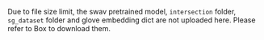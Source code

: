 Due to file size limit, the swav pretrained model, `intersection` folder, `sg_dataset` folder and glove embedding dict are not uploaded here. Please refer to Box to download them.